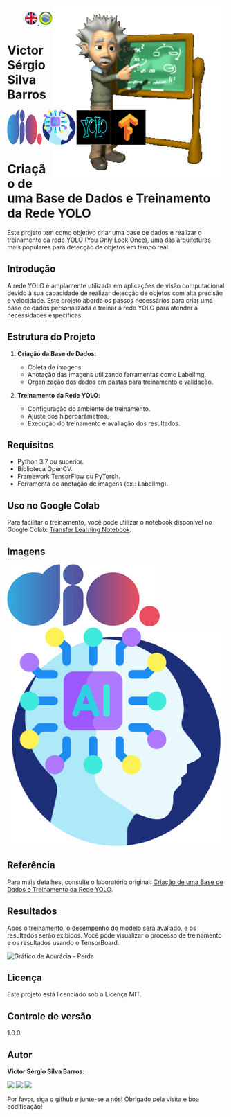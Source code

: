 <img src="./img/gif v1.gif" min-width="400px" max-width="400px" width="400px" align="right" alt="Computador iuriCode">
<p>
<div align="right"> 
<a href="./readme.md"> <img src="./img/LogoUK.png" alt="Logo UK" width="30"/></a><a href="./leiame.md"> <img src="./img/logoBrazil.png" alt="Logo Brasil" width="30"/> </a>
</div>
  <H1><b> Victor Sérgio Silva Barros </b> </H1>
</p> 

<div align="top" style="display: flex; justify-content: space-between;">
  <img src="./img/dio.png" alt="Logo DIO" width="80"/>
  <img src="./img/artificial-intelligence.png" alt="Logo Inteligência Artificial" width="80"/>
  <img src="./img/yolo.png" alt="Logo Yolo" width="80"/>
  <img src="./img/TensorFlow.png" alt="Logo TensorFlow" width="80"/>
  
</div>


# Criação de uma Base de Dados e Treinamento da Rede YOLO

Este projeto tem como objetivo criar uma base de dados e realizar o treinamento da rede YOLO (You Only Look Once), uma das arquiteturas mais populares para detecção de objetos em tempo real.

## Introdução

A rede YOLO é amplamente utilizada em aplicações de visão computacional devido à sua capacidade de realizar detecção de objetos com alta precisão e velocidade. Este projeto aborda os passos necessários para criar uma base de dados personalizada e treinar a rede YOLO para atender a necessidades específicas.

## Estrutura do Projeto

1. **Criação da Base de Dados**:
   - Coleta de imagens.
   - Anotação das imagens utilizando ferramentas como LabelImg.
   - Organização dos dados em pastas para treinamento e validação.

2. **Treinamento da Rede YOLO**:
   - Configuração do ambiente de treinamento.
   - Ajuste dos hiperparâmetros.
   - Execução do treinamento e avaliação dos resultados.

## Requisitos

- Python 3.7 ou superior.
- Biblioteca OpenCV.
- Framework TensorFlow ou PyTorch.
- Ferramenta de anotação de imagens (ex.: LabelImg).

## Uso no Google Colab

Para facilitar o treinamento, você pode utilizar o notebook disponível no Google Colab: [Transfer Learning Notebook](https://github.com/vicssb/Training-Neural-Networks-with-Transfer-Learning/blob/main/notebooks/transfer-learning.ipynb).

## Imagens

![DIO](./img/dio.png)
![Inteligência Artificial](./img/artificial-intelligence.png)

## Referência

Para mais detalhes, consulte o laboratório original: [Criação de uma Base de Dados e Treinamento da Rede YOLO](https://web.dio.me/lab/criacao-de-uma-base-de-dados-e-treinamento-da-rede-yolo/learning/7400ba5c-9fd7-42cd-aefe-131acfe198cb).

## Resultados

Após o treinamento, o desempenho do modelo será avaliado, e os resultados serão exibidos. Você pode visualizar o processo de treinamento e os resultados usando o TensorBoard.

  <img src="./img/Accuracy - Loss.png" alt="Gráfico de Acurácia - Perda" width="200"/>

## Licença

Este projeto está licenciado sob a Licença MIT.

## Controle de versão
 
1.0.0
 
 
## Autor
 
**Victor Sérgio Silva Barros**: 


<p align="left">
  <a href="mailto:vicssb@gmail.com" alt="Gmail" target = "_blank">
  <img src="https://img.shields.io/badge/-Gmail-FF0000?style=flat-square&labelColor=FF0000&logo=gmail&logoColor=white&link=mailto:vicssb@gmail.com" /></a>

  <a href="https://www.linkedin.com/in/victor-sergio-silva-barros/" alt="Linkedin" target = "_blank">
  <img src="https://img.shields.io/badge/-Linkedin-0e76a8?style=flat-square&logo=Linkedin&logoColor=white&link=https://www.linkedin.com/in/victor-sergio-silva-barros/" /></a>

  <a href="https://wa.me/+5512981328278" alt="WhatsApp" target = "_blank">
  <img src="https://img.shields.io/badge/-WhatsApp-25d366?style=flat-square&labelColor=25d366&logo=whatsapp&logoColor=white&link=https://wa.me/+5512987085327"/></a>

  </p>  

<p>Por favor, siga o github e junte-se a nós!
Obrigado pela visita e boa codificação!</p>



